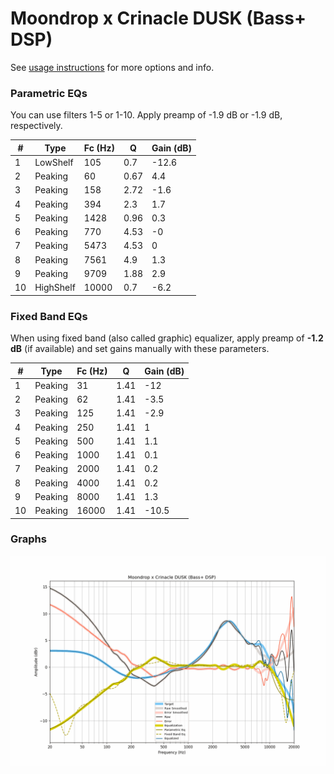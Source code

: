 # Moondrop x Crinacle DUSK (Bass+ DSP)
See [usage instructions](https://github.com/jaakkopasanen/AutoEq#usage) for more options and info.

### Parametric EQs
You can use filters 1-5 or 1-10. Apply preamp of -1.9 dB or -1.9 dB, respectively.

|   # | Type      |   Fc (Hz) |    Q |   Gain (dB) |
|-----|-----------|-----------|------|-------------|
|   1 | LowShelf  |       105 | 0.7  |       -12.6 |
|   2 | Peaking   |        60 | 0.67 |         4.4 |
|   3 | Peaking   |       158 | 2.72 |        -1.6 |
|   4 | Peaking   |       394 | 2.3  |         1.7 |
|   5 | Peaking   |      1428 | 0.96 |         0.3 |
|   6 | Peaking   |       770 | 4.53 |        -0   |
|   7 | Peaking   |      5473 | 4.53 |         0   |
|   8 | Peaking   |      7561 | 4.9  |         1.3 |
|   9 | Peaking   |      9709 | 1.88 |         2.9 |
|  10 | HighShelf |     10000 | 0.7  |        -6.2 |

### Fixed Band EQs
When using fixed band (also called graphic) equalizer, apply preamp of **-1.2 dB** (if available) and set gains manually with these parameters.

|   # | Type    |   Fc (Hz) |    Q |   Gain (dB) |
|-----|---------|-----------|------|-------------|
|   1 | Peaking |        31 | 1.41 |       -12   |
|   2 | Peaking |        62 | 1.41 |        -3.5 |
|   3 | Peaking |       125 | 1.41 |        -2.9 |
|   4 | Peaking |       250 | 1.41 |         1   |
|   5 | Peaking |       500 | 1.41 |         1.1 |
|   6 | Peaking |      1000 | 1.41 |         0.1 |
|   7 | Peaking |      2000 | 1.41 |         0.2 |
|   8 | Peaking |      4000 | 1.41 |         0.2 |
|   9 | Peaking |      8000 | 1.41 |         1.3 |
|  10 | Peaking |     16000 | 1.41 |       -10.5 |

### Graphs
![](./Moondrop%20x%20Crinacle%20DUSK%20(Bass+%20DSP).png)
